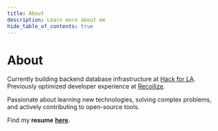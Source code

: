 ```yaml
---
title: About
description: Learn more about me
hide_table_of_contents: true
---
```


# About

Currently building backend database infrastructure at [Hack for LA](https://www.hackforla.org/). Previously optimized developer experience at [Recoilize](https://www.recoilize.io/).

<!-- Love building applications, solving problems, and making the world a better place. -->

<!-- ## Software Engineer -->

<!-- React, Node, Express, PostgreSQL, and MongoDB.  -->

Passionate about learning new technologies, solving complex problems, and actively contributing to open-source tools.

<!-- In addition, I believe in lifelong learning and am always picking up something new. -->

Find my **resume** **[here](../../static/pdf/joeyma_resume_2023.pdf)**.

<!-- ### Contributions

- [Hack for LA](https://www.hackforla.org/)
- [Recoilize](https://www.recoilize.io/) -->

<!-- ## Personal

### Background

I was born in Taiwan, migrated to Southern California ever since I was 14.

### Education

Having attended UC San Diego and studied **ICAM** (Interdisciplinary Computing & the Arts Major - with an emphasis in Music), I was introduced to programming as an artist, and have always enjoyed the artistic side of things.

> Everything has its beauty, but not everyone sees it.

– _Andy Warhol_ -->

<!-- ### Certifications

> You can do anything you set your mind to.

― _Benjamin Franklin_

Before I decided to pursue software engineering, I have obtained a few certifications as required by the job. So... here's to documenting my past.

#### Past

CA Real Estate Salesperson ([2021-2025](https://www2.dre.ca.gov/PublicASP/pplinfo.asp?License_id=02135288))  
FINRA SIE, Series 6, Series 63 (2016 - 2021)  
Life-Only Insurance Agent (2016 - 2022)   -->

<!-- ### Favorite Quotes

> There is, however, hope for any person who wants to remain an individual. He can assert himself and refuse to conform. He'll be on his own, that's true, but while he will not have the security enjoyed by those who do conform, there will be no limits to what he may achieve.

> The man who comes up with a means for doing or producing anything better, faster or more economically has his future and his fortune at his fingertips.

― _J. Paul Getty_

> No man chooses evil because it is evil; he only mistakes it for happiness, the good he seeks.

― _Mary Shelley_   -->

<!-- ### Interests -->

<!-- ### Aspirations -->

<!-- #### Addressing homelessness at scale -->

<!-- #### Building a sustainable lifestyle / ecosystem -->